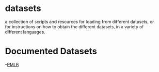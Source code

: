 # datasets

a collection of scripts and resources for loading from different datasets, or for instructions on how to obtain the different datasets, in a variety of different languages.

# Documented Datasets

-[PMLB](./PMLB.md)
